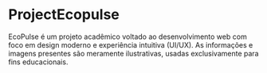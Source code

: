 # ProjectEcopulse
EcoPulse é um projeto acadêmico voltado ao desenvolvimento web com foco em design moderno e experiência intuitiva (UI/UX). As informações e imagens presentes são meramente ilustrativas, usadas exclusivamente para fins educacionais.
